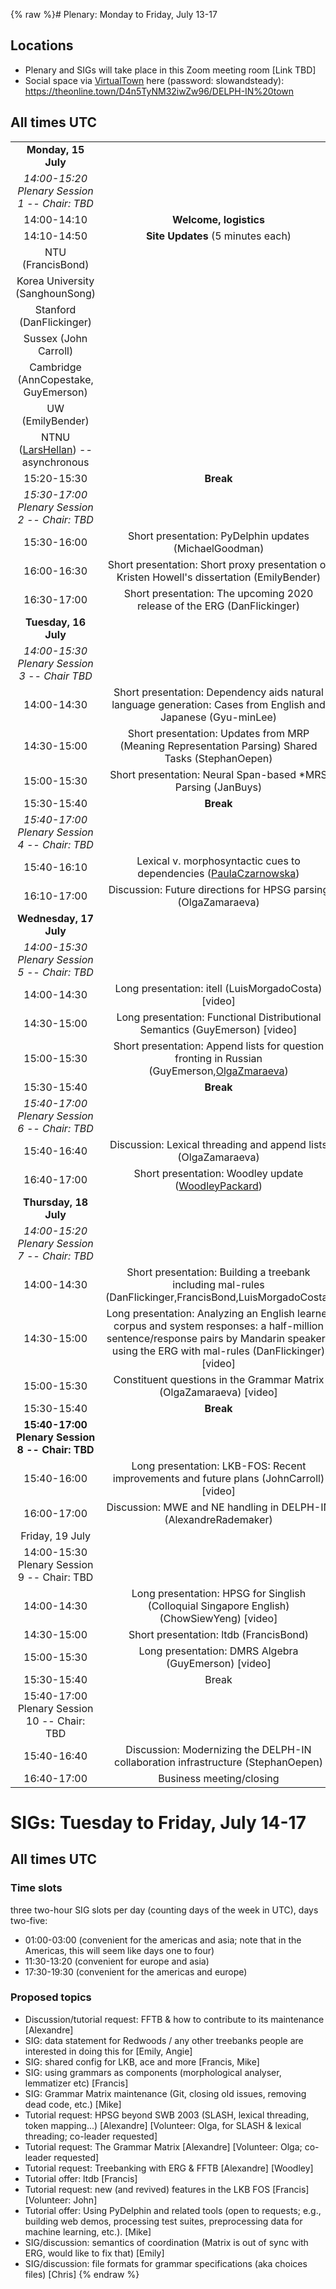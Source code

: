 {% raw %}# Plenary: Monday to Friday, July 13-17

## Locations

- Plenary and SIGs will take place in this Zoom meeting room \[Link
TBD\]
- Social space via [VirtualTown](/VirtualTown) here (password:
slowandsteady):
<https://theonline.town/D4n5TyNM32iwZw96/DELPH-IN%20town>

## All times UTC

|                                                                    |                                                                                                                                                                                                                  |
|:------------------------------------------------------------------:|:----------------------------------------------------------------------------------------------------------------------------------------------------------------------------------------------------------------:|
|                        **Monday, 15 July**                         |                                                                                                                                                                                                                  |
|           *14:00-15:20 Plenary Session 1 -- Chair: TBD*            |                                                                                                                                                                                                                  |
|                            14:00-14:10                             |                                                                                              **Welcome, logistics**                                                                                              |
|                            14:10-14:50                             |                                                                                        **Site Updates** (5 minutes each)                                                                                         |
|                  NTU (FrancisBond)                  |                                                                                                                                                                                                                  |
|          Korea University (SanghounSong)           |                                                                                                                                                                                                                  |
|             Stanford (DanFlickinger)              |                                                                                                                                                                                                                  |
|                       Sussex (John Carroll)                        |                                                                                                                                                                                                                  |
| Cambridge (AnnCopestake, GuyEmerson) |                                                                                                                                                                                                                  |
|                  UW (EmilyBender)                   |                                                                                                                                                                                                                  |
|          NTNU ([LarsHellan](/LarsHellan)) -- asynchronous          |                                                                                                                                                                                                                  |
|                            15:20-15:30                             |                                                                                                    **Break**                                                                                                     |
|           *15:30-17:00 Plenary Session 2 -- Chair: TBD*            |                                                                                                                                                                                                                  |
|                            15:30-16:00                             |                                                              Short presentation: PyDelphin updates (MichaelGoodman)                                                               |
|                            16:00-16:30                             |                                                    Short presentation: Short proxy presentation of Kristen Howell's dissertation (EmilyBender)                                                    |
|                            16:30-17:00                             |                                                            Short presentation: The upcoming 2020 release of the ERG (DanFlickinger)                                                             |
|                        **Tuesday, 16 July**                        |                                                                                                                                                                                                                  |
|            *14:00-15:30 Plenary Session 3 -- Chair TBD*            |                                                                                                                                                                                                                  |
|                            14:00-14:30                             |                                                  Short presentation: Dependency aids natural language generation: Cases from English and Japanese (Gyu-minLee)                                                   |
|                            14:30-15:00                             |                                                Short presentation: Updates from MRP (Meaning Representation Parsing) Shared Tasks (StephanOepen)                                                 |
|                            15:00-15:30                             |                                                                     Short presentation: Neural Span-based \*MRS Parsing (JanBuys)                                                                     |
|                            15:30-15:40                             |                                                                                                    **Break**                                                                                                     |
|           *15:40-17:00 Plenary Session 4 -- Chair: TBD*            |                                                                                                                                                                                                                  |
|                            15:40-16:10                             |                                                              Lexical v. morphosyntactic cues to dependencies ([PaulaCzarnowska](/PaulaCzarnowska))                                                               |
|                            16:10-17:00                             |                                                                 Discussion: Future directions for HPSG parsing (OlgaZamaraeva)                                                                  |
|                       **Wednesday, 17 July**                       |                                                                                                                                                                                                                  |
|           *14:00-15:30 Plenary Session 5 -- Chair: TBD*            |                                                                                                                                                                                                                  |
|                            14:00-14:30                             |                                                                    Long presentation: itell (LuisMorgadoCosta) \[video\]                                                                     |
|                            14:30-15:00                             |                                                           Long presentation: Functional Distributional Semantics (GuyEmerson) \[video\]                                                            |
|                            15:00-15:30                             |                                            Short presentation: Append lists for question fronting in Russian (GuyEmerson,[OlgaZmaraeva](/OlgaZmaraeva))                                            |
|                            15:30-15:40                             |                                                                                                    **Break**                                                                                                     |
|           *15:40-17:00 Plenary Session 6 -- Chair: TBD*            |                                                                                                                                                                                                                  |
|                            15:40-16:40                             |                                                                 Discussion: Lexical threading and append lists (OlgaZamaraeva)                                                                  |
|                            16:40-17:00                             |                                                                      Short presentation: Woodley update ([WoodleyPackard](/WoodleyPackard))                                                                      |
|                       **Thursday, 18 July**                        |                                                                                                                                                                                                                  |
|           *14:00-15:20 Plenary Session 7 -- Chair: TBD*            |                                                                                                                                                                                                                  |
|                            14:00-14:30                             |                           Short presentation: Building a treebank including mal-rules (DanFlickinger,FrancisBond,LuisMorgadoCosta)                           |
|                            14:30-15:00                             | Long presentation: Analyzing an English learner corpus and system responses: a half-million sentence/response pairs by Mandarin speakers using the ERG with mal-rules (DanFlickinger) \[video\] |
|                            15:00-15:30                             |                                                              Constituent questions in the Grammar Matrix (OlgaZamaraeva) \[video\]                                                              |
|                            15:30-15:40                             |                                                                                                    **Break**                                                                                                     |
|          **15:40-17:00 Plenary Session 8 -- Chair: TBD**           |                                                                                                                                                                                                                  |
|                            15:40-16:00                             |                                                     Long presentation: LKB-FOS: Recent improvements and future plans (JohnCarroll) \[video\]                                                      |
|                            16:00-17:00                             |                                                              Discussion: MWE and NE handling in DELPH-IN (AlexandreRademaker)                                                              |
|                          Friday, 19 July                           |                                                                                                                                                                                                                  |
|            14:00-15:30 Plenary Session 9 -- Chair: TBD             |                                                                                                                                                                                                                  |
|                            14:00-14:30                             |                                                   Long presentation: HPSG for Singlish (Colloquial Singapore English) (ChowSiewYeng) \[video\]                                                   |
|                            14:30-15:00                             |                                                                              Short presentation: ltdb (FrancisBond)                                                                               |
|                            15:00-15:30                             |                                                                       Long presentation: DMRS Algebra (GuyEmerson) \[video\]                                                                       |
|                            15:30-15:40                             |                                                                                                      Break                                                                                                       |
|            15:40-17:00 Plenary Session 10 -- Chair: TBD            |                                                                                                                                                                                                                  |
|                            15:40-16:40                             |                                                         Discussion: Modernizing the DELPH-IN collaboration infrastructure (StephanOepen)                                                         |
|                            16:40-17:00                             |                                                                                             Business meeting/closing                                                                                             |

# SIGs: Tuesday to Friday, July 14-17

## All times UTC

### Time slots

three two-hour SIG slots per day (counting days of the week in UTC),
days two-five:

- 01:00-03:00 (convenient for the americas and asia; note that in the
Americas, this will seem like days one to four)
- 11:30-13:20 (convenient for europe and asia)
- 17:30-19:30 (convenient for the americas and europe)

### Proposed topics

- Discussion/tutorial request: FFTB & how to contribute to its
maintenance \[Alexandre\]
- SIG: data statement for Redwoods / any other treebanks people are
interested in doing this for \[Emily, Angie\]
- SIG: shared config for LKB, ace and more \[Francis, Mike\]
- SIG: using grammars as components (morphological analyser,
lemmatizer etc) \[Francis\]
- SIG: Grammar Matrix maintenance (Git, closing old issues, removing
dead code, etc.) \[Mike\]
- Tutorial request: HPSG beyond SWB 2003 (SLASH, lexical threading,
token mapping...) \[Alexandre\] \[Volunteer: Olga, for SLASH &
lexical threading; co-leader requested\]
- Tutorial request: The Grammar Matrix \[Alexandre\] \[Volunteer:
Olga; co-leader requested\]
- Tutorial request: Treebanking with ERG & FFTB \[Alexandre\]
\[Woodley\]
- Tutorial offer: ltdb \[Francis\]
- Tutorial request: new (and revived) features in the LKB FOS
\[Francis\] \[Volunteer: John\]
- Tutorial offer: Using PyDelphin and related tools (open
to requests; e.g., building web demos, processing test suites,
preprocessing data for machine learning, etc.). \[Mike\]
- SIG/discussion: semantics of coordination (Matrix is out of sync
with ERG, would like to fix that) \[Emily\]
- SIG/discussion: file formats for grammar specifications (aka choices
files) \[Chris\]
<update date omitted for speed>{% endraw %}